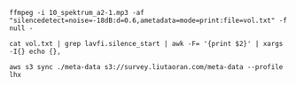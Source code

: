 ```
ffmpeg -i 10_spektrum_a2-1.mp3 -af "silencedetect=noise=-18dB:d=0.6,ametadata=mode=print:file=vol.txt" -f null -
```

```
cat vol.txt | grep lavfi.silence_start | awk -F= '{print $2}' | xargs -I{} echo {},
```


`aws s3 sync ./meta-data s3://survey.liutaoran.com/meta-data --profile lhx`
